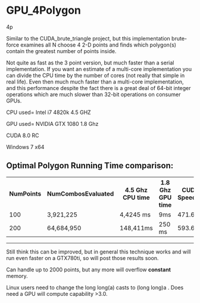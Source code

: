 GPU_4Polygon
============

4p


Similar to the CUDA_brute_triangle project, but this implementation brute-force examines all N choose 4 2-D points and finds which polygon(s) contain the greatest number of points inside.

Not quite as fast as the 3 point version, but much faster than a serial implementation. If you want an estimate of a multi-core implementation you can divide the CPU time by the number of cores (not really that simple in real life). Even then much much faster than a multi-core implementation, and this performance despite the fact there is a great deal of 64-bit integer operations which are much slower than 32-bit operations on consumer GPUs.

CPU used= Intel i7 4820k 4.5 GHZ

GPU used= NVIDIA GTX 1080 1.8 Ghz

CUDA 8.0 RC

Windows 7 x64



Optimal Polygon Running Time comparison:
---
<table>
<tr>
    <th>NumPoints</th><th>NumCombosEvaluated</th><th> 4.5 Ghz CPU time </th><th> 1.8 Ghz GPU time </th><th> CUDA Speedup</th>
</tr>
    <tr>
    <td> 100</td><td>3,921,225</td><td> 4,4245 ms </td><td> 9ms </td><td> 471.6x</td>
  </tr
  <tr>
    <td> 200</td><td>64,684,950</td><td> 148,411ms </td><td> 250 ms </td><td> 593.6x </td>
</tr>
<tr>
    
</tr>

</table>

___



Still think this can be improved, but in general this technique works and will run even faster on a GTX780ti, so will post those results soon.

Can handle up to 2000 points, but any more will overflow __constant__ memory. 

Linux users need to change the long long(a) casts to (long long)a . Does need a GPU will compute capability >3.0.

<script>
  (function(i,s,o,g,r,a,m){i['GoogleAnalyticsObject']=r;i[r]=i[r]||function(){
  (i[r].q=i[r].q||[]).push(arguments)},i[r].l=1*new Date();a=s.createElement(o),
  m=s.getElementsByTagName(o)[0];a.async=1;a.src=g;m.parentNode.insertBefore(a,m)
  })(window,document,'script','//www.google-analytics.com/analytics.js','ga');

  ga('create', 'UA-60172288-1', 'auto');
  ga('send', 'pageview');

</script>
